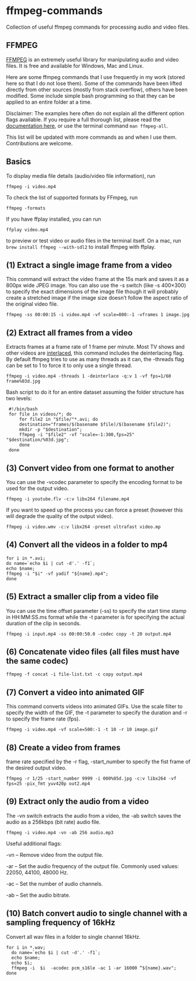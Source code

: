 # ffmpeg-commands
Collection of useful ffmpeg commands for processing audio and video files.  

## FFMPEG
[FFMPEG](https://www.ffmpeg.org/) is an extremely useful library for manipulating audio and video files. It is free and available for Windows, Mac and Linux. 

Here are some ffmpeg commands that I use frequently in my work (stored here so that I do not lose them). Some of the commands have been lifted directly from other sources (mostly from stack overflow), others have been modified. Some include simple bash programming so that they can be applied to an entire folder at a time. 

Disclaimer: The examples here often do not explain all the different option flags available. If you require a full thorough list, please read the [documentation here](https://www.ffmpeg.org/ffmpeg-all.html), or use the terminal command `man ffmpeg-all`.

This list will be updated with more commands as and when I use them. Contributions are welcome. 

##  Basics 

To display media file details (audio/video file information), run

``` 
ffmpeg -i video.mp4 
```

To check the list of supported formats by FFmpeg, run

``` 
ffmpeg -formats 
```

If you have ffplay installed, you can run 

```
ffplay video.mp4
```

to preview or test video or audio files in the terminal itself. On a mac, run ` brew install ffmpeg --with-sdl2` to install ffmpeg with ffplay. 

## (1) Extract a single image frame from a video
This command will extract the video frame at the 15s mark and saves it as a 800px wide JPEG image. You can also use the -s switch (like -s 400×300) to specify the exact dimensions of the image file though it will probably create a stretched image if the image size doesn’t follow the aspect ratio of the original video file.

```
ffmpeg -ss 00:00:15 -i video.mp4 -vf scale=800:-1 -vframes 1 image.jpg 
```

## (2) Extract all frames from a video
Extracts frames at a frame rate of 1 frame per minute. Most TV shows and other videos are [interlaced](https://en.wikipedia.org/wiki/Interlaced_video), this command includes the deinterlacing flag. By default ffmpeg tries to use as many threads as it can, the -threads flag can be set to 1 to force it to only use a single thread. 

```
ffmpeg -i video.mp4 -threads 1 -deinterlace -q:v 1 -vf fps=1/60 frame%03d.jpg 
```
Bash script to do it for an entire dataset assuming the folder structure has two levels: 

``` 
 #!/bin/bash
 for file in videos/*; do
     for file2 in "$file/"*.avi; do
     destination="frames/$(basename $file)/$(basename $file2)";
     mkdir -p "$destination";
     ffmpeg -i "$file2" -vf "scale=-1:300,fps=25" "$destination/%03d.jpg";
     done
 done
```
## (3) Convert video from one format to another
You can use the -vcodec parameter to specify the encoding format to be used for the output video. 

```
ffmpeg -i youtube.flv -c:v libx264 filename.mp4 
```

If you want to speed up the process you can force a preset (however this will degrade the quality of the output video).

```
ffmpeg -i video.wmv -c:v libx264 -preset ultrafast video.mp
```

## (4) Convert all the videos in a folder to mp4 

```
for i in *.avi; 
do name=`echo $i | cut -d'.' -f1`; 
echo $name; 
ffmpeg -i "$i" -vf yadif "${name}.mp4"; 
done 
```

## (5) Extract a smaller clip from a video file 
You can use the time offset parameter (-ss) to specify the start time stamp in HH:MM:SS.ms format while the -t parameter is for specifying the actual duration of the clip in seconds.

``` 
ffmpeg -i input.mp4 -ss 00:00:50.0 -codec copy -t 20 output.mp4 
```

## (6) Concatenate video files (all files must have the same codec)

```
ffmpeg -f concat -i file-list.txt -c copy output.mp4 
```

## (7) Convert a video into animated GIF
This command converts videos into animated GIFs. Use the scale filter to specify the width of the GIF, the -t parameter to specify the duration and -r to specify the frame rate (fps).

```
ffmpeg -i video.mp4 -vf scale=500:-1 -t 10 -r 10 image.gif 
```

## (8) Create a video from frames
frame rate specified by the -r flag, -start_number to specify the fist frame of the desired output video. 

```
ffmpeg -r 1/25 -start_number 9999 -i 000%05d.jpg -c:v libx264 -vf fps=25 -pix_fmt yuv420p out2.mp4
```

## (9) Extract only the audio from a video
The -vn switch extracts the audio from a video, the -ab switch saves the audio as a 256kbps (bit rate) audio file.

```
ffmpeg -i video.mp4 -vn -ab 256 audio.mp3
```

Useful additional flags: 

-vn – Remove video from the output file.

-ar – Set the audio frequency of the output file. Commonly used values: 22050, 44100, 48000 Hz.

-ac – Set the number of audio channels.

-ab – Set the audio bitrate.

## (10) Batch convert audio to single channel with a sampling frequency of 16kHz 
Convert all wav files in a folder to single channel 16kHz. 

```
for i in *.wav;
  do name=`echo $i | cut -d'.' -f1`;
  echo $name;
  echo $i;
  ffmpeg -i  $i  -acodec pcm_s16le -ac 1 -ar 16000 “${name}.wav"; 
done
```









